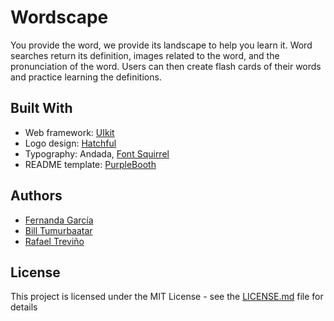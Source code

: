 # Wordscape

You provide the word, we provide its landscape to help you learn it. Word searches return its definition, images related to the word, and the pronunciation of the word. Users can then create flash cards of their words and practice learning the definitions.

## Built With

* Web framework: [UIkit](https://getuikit.com/docs/introduction)
* Logo design: [Hatchful](https://hatchful.shopify.com/)
* Typography: Andada, [Font Squirrel](https://www.fontsquirrel.com/fonts/andada)
* README template: [PurpleBooth](https://gist.github.com/PurpleBooth/109311bb0361f32d87a2#file-readme-template-md)

## Authors

* [Fernanda García](https://github.com/fernandagq)
* [Bill Tumurbaatar](https://github.com/Pandarzz)
* [Rafael Treviño](https://github.com/rafaeltrevino)

## License

This project is licensed under the MIT License - see the [LICENSE.md](LICENSE.md) file for details
